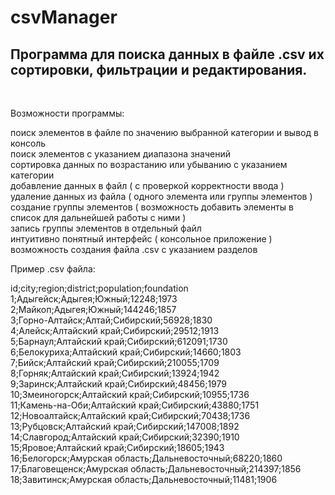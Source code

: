 # <h1>csvManager</h1>
<h2>Программа для поиска данных в файле .csv их сортировки, фильтрации и редактирования.</h2><br>
 
Возможности программы:<br>
 
поиск элементов в файле по значению выбранной категории и вывод в консоль<br>
поиск элементов с указанием диапазона значений<br>
сортировка данных по возрастанию или убыванию с указанием категории<br>
добавление данных в файл ( с проверкой корректности ввода )<br>
удаление данных из файла ( одного элемента или группы элементов )<br>
создание группы элементов ( возможность добавить элементы в список для дальнейшей работы с ними )<br>
запись группы элементов в отдельный файл<br>
интуитивно понятный интерфейс ( консольное приложение )<br>
возможность создания файла .csv с указанием разделов<br>
 
Пример .csv файла:<br>
 
id;city;region;district;population;foundation<br>
1;Адыгейск;Адыгея;Южный;12248;1973<br>
2;Майкоп;Адыгея;Южный;144246;1857<br>
3;Горно-Алтайск;Алтай;Сибирский;56928;1830<br>
4;Алейск;Алтайский край;Сибирский;29512;1913<br>
5;Барнаул;Алтайский край;Сибирский;612091;1730<br>
6;Белокуриха;Алтайский край;Сибирский;14660;1803<br>
7;Бийск;Алтайский край;Сибирский;210055;1709<br>
8;Горняк;Алтайский край;Сибирский;13924;1942<br>
9;Заринск;Алтайский край;Сибирский;48456;1979<br>
10;Змеиногорск;Алтайский край;Сибирский;10955;1736<br>
11;Камень-на-Оби;Алтайский край;Сибирский;43880;1751<br>
12;Новоалтайск;Алтайский край;Сибирский;70438;1736<br>
13;Рубцовск;Алтайский край;Сибирский;147008;1892<br>
14;Славгород;Алтайский край;Сибирский;32390;1910<br>
15;Яровое;Алтайский край;Сибирский;18605;1943<br>
16;Белогорск;Амурская область;Дальневосточный;68220;1860<br>
17;Благовещенск;Амурская область;Дальневосточный;214397;1856<br>
18;Завитинск;Амурская область;Дальневосточный;11481;1906<br>
